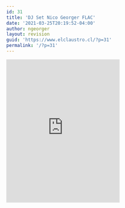 ```yaml
---
id: 31
title: 'DJ Set Nico Georger FLAC'
date: '2021-03-25T20:19:52-04:00'
author: ngeorger
layout: revision
guid: 'https://www.elclaustro.cl/?p=31'
permalink: '/?p=31'
---
```


<iframe allow="encrypted-media" allowtransparency="true" frameborder="0" height="380" loading="lazy" src="https://open.spotify.com/embed/playlist/2f8G8LP5oO20cXwhhmVJBK" width="300"></iframe>